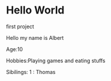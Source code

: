 # Hello World
first project



Hello my name is Albert
 
Age:10

Hobbies:Playing games and eating stuffs

Sibilings: 1 : Thomas







